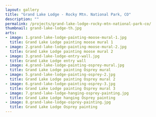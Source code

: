 ```yaml
---
layout: gallery
title: "Grand Lake Lodge - Rocky Mtn. National Park, CO"
description: ""
permalink: /projects/grand-lake-lodge-rocky-mtn-national-park-co/
thumbnail: grand-lake-lodge-th.jpg
arts:
- image: 1.grand-lake-lodge-painting-moose-mural-1.jpg
  title: Grand Lake Lodge painting moose mural 1
- image: 2.grand-lake-lodge-painting-moose-mural-2.jpg
  title: Grand Lake Lodge painting moose mural 2
- image: 3.grand-lake-lodge-entry-wall.jpg
  title: Grand Lake Lodge entry wall
- image: 4.grand-lake-lodge-painting-osprey-mural.jpg
  title: Grand Lake Lodge painting Osprey mural
- image: 5.grand-lake-lodge-painting-osprey-2.jpg
  title: Grand Lake Lodge painting Osprey mural 2
- image: 6.grand-lake-lodge-painting-osprey-3.jpg
  title: Grand Lake Lodge painting Osprey mural 3
- image: 7.grand-lake-lodge-hanging-osprey-painting.jpg
  title: Grand Lake Lodge hanging Osprey painting
- image: 8.grand-lake-lodge-osprey-painting.jpg
  title: Grand Lake Lodge Osprey painting
---
```

